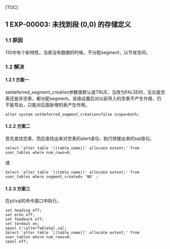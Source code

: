 [TOC]

## 1 EXP-00003: 未找到段 (0,0) 的存储定义
### 1.1 原因 
11G中有个新特性，当表没有数据的时候，不分配segment，以节省空间。
### 1.2 解决
#### 1.2.1 方案一
setdeferred_segment_creation参数值默认是TRUE，当改为FALSE时，无论是空表还是非空表，都分配segment。该值设置后对以前导入的空表不产生作用，仍不能导出，只能对后面新增的表产生作用。 
```
alter system setdeferred_segment_creation=false scope=both;
```
#### 1.2.2 方案二
首先查找空表，而后查找出来对空表的alert语句，执行拼接出来的sql语句。
```
select 'alter table '||table_name||' allocate extent;' from user_tables where num_rows=0;
```
或
```
Select 'alter table '||table_name||' allocate extent;' from user_tables where segment_created= 'NO' ;  
```
#### 1.2.3 方案三
在pl/sql的命令窗口中执行。
```
set heading off;
set echo off;
set feedback off;
set termout on;
spool C:\alterTableSql.sql;
Select 'alter table '||table_name||' allocate extent;' from user_tables where num_rows=0;
spool off;
```